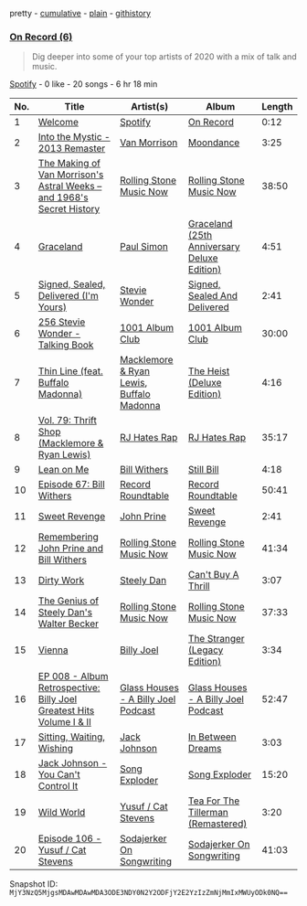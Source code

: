 pretty - [cumulative](/playlists/cumulative/37i9dQZF1EOuj09hd5qKTb.md) - [plain](/playlists/plain/37i9dQZF1EOuj09hd5qKTb) - [githistory](https://github.githistory.xyz/mackorone/spotify-playlist-archive/blob/main/playlists/plain/37i9dQZF1EOuj09hd5qKTb)

### [On Record \(6\)](https://open.spotify.com/playlist/37i9dQZF1EOuj09hd5qKTb)

> Dig deeper into some of your top artists of 2020 with a mix of talk and music.

[Spotify](https://open.spotify.com/user/spotify) - 0 like - 20 songs - 6 hr 18 min

| No. | Title | Artist(s) | Album | Length |
|---|---|---|---|---|
| 1 | [Welcome](https://open.spotify.com/track/5OyDrpEkADJhlSvnopHuQ8) | [Spotify](https://open.spotify.com/artist/5UUG83KSlqPhrBssrducWV) | [On Record](https://open.spotify.com/album/6Tja0wl37TsdQx2o6Ev5zH) | 0:12 |
| 2 | [Into the Mystic \- 2013 Remaster](https://open.spotify.com/track/3lh3iiiJeiBXHSZw6u0kh6) | [Van Morrison](https://open.spotify.com/artist/44NX2ffIYHr6D4n7RaZF7A) | [Moondance](https://open.spotify.com/album/5PfnCqRbdfIDMb1x3MPQam) | 3:25 |
| 3 | [The Making of Van Morrison's Astral Weeks – and 1968's Secret History](https://open.spotify.com/episode/3ydsjQANFgmff6vLOZuGOL) | [Rolling Stone Music Now](https://open.spotify.com/show/0jCfnXfdYhwIM2I4x7SxZx) | [Rolling Stone Music Now](https://open.spotify.com/show/0jCfnXfdYhwIM2I4x7SxZx) | 38:50 |
| 4 | [Graceland](https://open.spotify.com/track/51KKQAgYFoJHgVIuJWHdHb) | [Paul Simon](https://open.spotify.com/artist/2CvCyf1gEVhI0mX6aFXmVI) | [Graceland \(25th Anniversary Deluxe Edition\)](https://open.spotify.com/album/6WgGWYw6XXQyLTsWt7tXky) | 4:51 |
| 5 | [Signed, Sealed, Delivered \(I'm Yours\)](https://open.spotify.com/track/2eF8pWbiivYsYRpbntYsnc) | [Stevie Wonder](https://open.spotify.com/artist/7guDJrEfX3qb6FEbdPA5qi) | [Signed, Sealed And Delivered](https://open.spotify.com/album/54ootLtDyMZFr9obtWQvvO) | 2:41 |
| 6 | [256 Stevie Wonder \- Talking Book](https://open.spotify.com/episode/1PTwwmmrSiiCD3JnDCUNiU) | [1001 Album Club](https://open.spotify.com/show/7f5Rdm6RukUPsWFtxlEfOb) | [1001 Album Club](https://open.spotify.com/show/7f5Rdm6RukUPsWFtxlEfOb) | 30:00 |
| 7 | [Thin Line \(feat\. Buffalo Madonna\)](https://open.spotify.com/track/77AB0zqvso8ALKUZ2HG2mG) | [Macklemore & Ryan Lewis](https://open.spotify.com/artist/5BcAKTbp20cv7tC5VqPFoC), [Buffalo Madonna](https://open.spotify.com/artist/77d8Yuuv6nGCJSnZHcOpVe) | [The Heist \(Deluxe Edition\)](https://open.spotify.com/album/0CoiTAUBiO70lic9p9Lboq) | 4:16 |
| 8 | [Vol\. 79: Thrift Shop \(Macklemore & Ryan Lewis\)](https://open.spotify.com/episode/0VgSyxc1fFEeHwm7Kgi5XD) | [RJ Hates Rap](https://open.spotify.com/show/4Vuqz2isy6Uk0DxjAA0fQ2) | [RJ Hates Rap](https://open.spotify.com/show/4Vuqz2isy6Uk0DxjAA0fQ2) | 35:17 |
| 9 | [Lean on Me](https://open.spotify.com/track/3M8FzayQWtkvOhqMn2V4T2) | [Bill Withers](https://open.spotify.com/artist/1ThoqLcyIYvZn7iWbj8fsj) | [Still Bill](https://open.spotify.com/album/0sFuW4rH5mFZUjNKnckO3v) | 4:18 |
| 10 | [Episode 67: Bill Withers](https://open.spotify.com/episode/5tzfbL2YBpdawvvJctt15J) | [Record Roundtable](https://open.spotify.com/show/5dZ188JF3P9SRDKUEX27I7) | [Record Roundtable](https://open.spotify.com/show/5dZ188JF3P9SRDKUEX27I7) | 50:41 |
| 11 | [Sweet Revenge](https://open.spotify.com/track/3OjQfS3lbILlruNItB3ShG) | [John Prine](https://open.spotify.com/artist/0nJUwPwC9Ti4vvuJ0q3MfT) | [Sweet Revenge](https://open.spotify.com/album/7eTnSXnD9wlvizElNtq2aK) | 2:41 |
| 12 | [Remembering John Prine and Bill Withers](https://open.spotify.com/episode/6wN2bOnRKEOC0hOEiJdGFX) | [Rolling Stone Music Now](https://open.spotify.com/show/0jCfnXfdYhwIM2I4x7SxZx) | [Rolling Stone Music Now](https://open.spotify.com/show/0jCfnXfdYhwIM2I4x7SxZx) | 41:34 |
| 13 | [Dirty Work](https://open.spotify.com/track/0s1aSsYlLIEiy16LjFWbdp) | [Steely Dan](https://open.spotify.com/artist/6P7H3ai06vU1sGvdpBwDmE) | [Can't Buy A Thrill](https://open.spotify.com/album/4Gh6pRaXqXTtJx4plAJbBw) | 3:07 |
| 14 | [The Genius of Steely Dan's Walter Becker](https://open.spotify.com/episode/25mCcPpX56WdPk9OyhBs6T) | [Rolling Stone Music Now](https://open.spotify.com/show/0jCfnXfdYhwIM2I4x7SxZx) | [Rolling Stone Music Now](https://open.spotify.com/show/0jCfnXfdYhwIM2I4x7SxZx) | 37:33 |
| 15 | [Vienna](https://open.spotify.com/track/4U45aEWtQhrm8A5mxPaFZ7) | [Billy Joel](https://open.spotify.com/artist/6zFYqv1mOsgBRQbae3JJ9e) | [The Stranger \(Legacy Edition\)](https://open.spotify.com/album/1Mhn9VosyjtWn4dMPFlna6) | 3:34 |
| 16 | [EP 008 \- Album Retrospective: Billy Joel Greatest Hits Volume I & II](https://open.spotify.com/episode/1QndtAzZulqn6BDdPhqI7d) | [Glass Houses \- A Billy Joel Podcast](https://open.spotify.com/show/2fTjIoL8mJNUBaXgp113HF) | [Glass Houses \- A Billy Joel Podcast](https://open.spotify.com/show/2fTjIoL8mJNUBaXgp113HF) | 52:47 |
| 17 | [Sitting, Waiting, Wishing](https://open.spotify.com/track/5eWOsyHHic4vJP3LjTVhqv) | [Jack Johnson](https://open.spotify.com/artist/3GBPw9NK25X1Wt2OUvOwY3) | [In Between Dreams](https://open.spotify.com/album/7tTc46dNdE6GGuiQsssWxo) | 3:03 |
| 18 | [Jack Johnson \- You Can't Control It](https://open.spotify.com/episode/1axKZ2xY2Ab7rSuAK9o3zm) | [Song Exploder](https://open.spotify.com/show/10lMwCjvzLCLwth2AW6cLG) | [Song Exploder](https://open.spotify.com/show/10lMwCjvzLCLwth2AW6cLG) | 15:20 |
| 19 | [Wild World](https://open.spotify.com/track/6Xz7FeyE8HTP90HecgHV57) | [Yusuf / Cat Stevens](https://open.spotify.com/artist/08F3Y3SctIlsOEmKd6dnH8) | [Tea For The Tillerman \(Remastered\)](https://open.spotify.com/album/25Vt8FvZBx4BsSJWEsF7sJ) | 3:20 |
| 20 | [Episode 106 \- Yusuf / Cat Stevens](https://open.spotify.com/episode/13yvZVSo8a8MjJLioee9Rq) | [Sodajerker On Songwriting](https://open.spotify.com/show/4oTBzqC3DHbaKNFq2YXpQw) | [Sodajerker On Songwriting](https://open.spotify.com/show/4oTBzqC3DHbaKNFq2YXpQw) | 41:03 |

Snapshot ID: `MjY3NzQ5MjgsMDAwMDAwMDA3ODE3NDY0N2Y2ODFjY2E2YzIzZmNjMmIxMWUyODk0NQ==`
